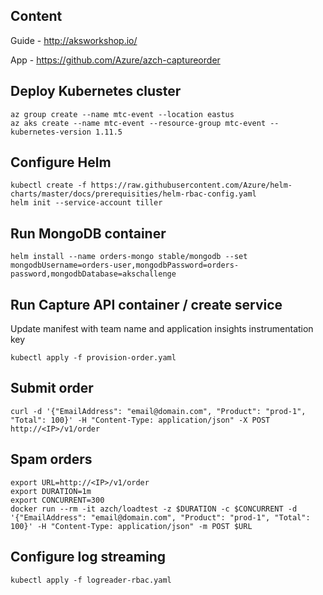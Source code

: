 ## Content

Guide - http://aksworkshop.io/

App - https://github.com/Azure/azch-captureorder

## Deploy Kubernetes cluster

```
az group create --name mtc-event --location eastus
az aks create --name mtc-event --resource-group mtc-event --kubernetes-version 1.11.5
```

## Configure Helm

```
kubectl create -f https://raw.githubusercontent.com/Azure/helm-charts/master/docs/prerequisities/helm-rbac-config.yaml
helm init --service-account tiller
```

## Run MongoDB container

```
helm install --name orders-mongo stable/mongodb --set mongodbUsername=orders-user,mongodbPassword=orders-password,mongodbDatabase=akschallenge
```

## Run Capture API container / create service

Update manifest with team name and application insights instrumentation key

```
kubectl apply -f provision-order.yaml
```

## Submit order

```
curl -d '{"EmailAddress": "email@domain.com", "Product": "prod-1", "Total": 100}' -H "Content-Type: application/json" -X POST http://<IP>/v1/order
```

## Spam orders

```
export URL=http://<IP>/v1/order
export DURATION=1m
export CONCURRENT=300
docker run --rm -it azch/loadtest -z $DURATION -c $CONCURRENT -d '{"EmailAddress": "email@domain.com", "Product": "prod-1", "Total": 100}' -H "Content-Type: application/json" -m POST $URL
```

## Configure log streaming

```
kubectl apply -f logreader-rbac.yaml
```

